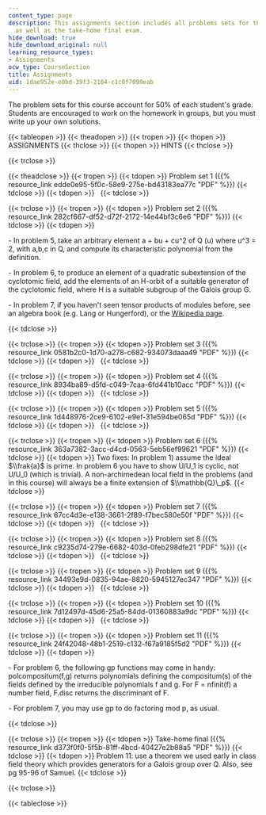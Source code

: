 ```yaml
---
content_type: page
description: This assignments section includes all problems sets for this course,
  as well as the take-home final exam.
hide_download: true
hide_download_original: null
learning_resource_types:
- Assignments
ocw_type: CourseSection
title: Assignments
uid: 1dae952e-e0bd-39f3-2164-c1c0f7099eab
---
```


The problem sets for this course account for 50% of each student's grade. Students are encouraged to work on the homework in groups, but you must write up your own solutions.

{{< tableopen >}}
{{< theadopen >}}
{{< tropen >}}
{{< thopen >}}
ASSIGNMENTS
{{< thclose >}}
{{< thopen >}}
HINTS
{{< thclose >}}

{{< trclose >}}

{{< theadclose >}}
{{< tropen >}}
{{< tdopen >}}
Problem set 1 ({{% resource_link edde0e95-5f0c-58e9-275e-bd43183ea77c "PDF" %}})
{{< tdclose >}}
{{< tdopen >}}
 
{{< tdclose >}}

{{< trclose >}}
{{< tropen >}}
{{< tdopen >}}
Problem set 2 ({{% resource_link 282cf667-df52-d72f-2172-14e44bf3c6e6 "PDF" %}})
{{< tdclose >}}
{{< tdopen >}}


\- In problem 5, take an arbitrary element a + bu + cu^2 of Q (u) where u^3 = 2, with a,b,c in Q, and compute its characteristic polynomial from the definition.

\- In problem 6, to produce an element of a quadratic subextension of the cyclotomic field, add the elements of an H-orbit of a suitable generator of the cyclotomic field, where H is a suitable subgroup of the Galois group G.

\- In problem 7, if you haven't seen tensor products of modules before, see an algebra book (e.g. Lang or Hungerford), or the [Wikipedia page](http://en.wikipedia.org/wiki/Tensor_product_of_modules#Construction).


{{< tdclose >}}

{{< trclose >}}
{{< tropen >}}
{{< tdopen >}}
Problem set 3 ({{% resource_link 0581b2c0-1d70-a278-c682-934073daaa49 "PDF" %}})
{{< tdclose >}}
{{< tdopen >}}
 
{{< tdclose >}}

{{< trclose >}}
{{< tropen >}}
{{< tdopen >}}
Problem set 4 ({{% resource_link 8934ba89-d5fd-c049-7caa-6fd441b10acc "PDF" %}})
{{< tdclose >}}
{{< tdopen >}}
 
{{< tdclose >}}

{{< trclose >}}
{{< tropen >}}
{{< tdopen >}}
Problem set 5 ({{% resource_link 1d448976-2ce9-6102-e9ef-31e594be065d "PDF" %}})
{{< tdclose >}}
{{< tdopen >}}
 
{{< tdclose >}}

{{< trclose >}}
{{< tropen >}}
{{< tdopen >}}
Problem set 6 ({{% resource_link 363a7382-3acc-d4cd-0563-5eb56ef99621 "PDF" %}})
{{< tdclose >}}
{{< tdopen >}}
Two fixes: In problem 1) assume the ideal $\\frak{a}$ is prime. In problem 6 you have to show U/U\_1 is cyclic, not U/U\_0 (which is trivial). A non-archimedean local field in the problems (and in this course) will always be a finite extension of $\\mathbb{Q}\_p$.
{{< tdclose >}}

{{< trclose >}}
{{< tropen >}}
{{< tdopen >}}
Problem set 7 ({{% resource_link 67cc4d3e-e138-3661-2f89-f7bec580e50f "PDF" %}})
{{< tdclose >}}
{{< tdopen >}}
 
{{< tdclose >}}

{{< trclose >}}
{{< tropen >}}
{{< tdopen >}}
Problem set 8 ({{% resource_link c9235d74-279e-6682-403d-0feb298dfe21 "PDF" %}})
{{< tdclose >}}
{{< tdopen >}}
 
{{< tdclose >}}

{{< trclose >}}
{{< tropen >}}
{{< tdopen >}}
Problem set 9 ({{% resource_link 34493e9d-0835-94ae-8820-5945127ec347 "PDF" %}})
{{< tdclose >}}
{{< tdopen >}}
 
{{< tdclose >}}

{{< trclose >}}
{{< tropen >}}
{{< tdopen >}}
Problem set 10 ({{% resource_link 7d12497d-45d6-25a5-84dd-01360883a9dc "PDF" %}})
{{< tdclose >}}
{{< tdopen >}}
 
{{< tdclose >}}

{{< trclose >}}
{{< tropen >}}
{{< tdopen >}}
Problem set 11 ({{% resource_link 24f42048-48b1-2519-c132-f67a9185f5d2 "PDF" %}})
{{< tdclose >}}
{{< tdopen >}}


\- For problem 6, the following gp functions may come in handy: polcompositum(f,g) returns polynomials defining the compositum(s) of the fields defined by the irreducible polynomials f and g. For F = nfinit(f) a number field, F.disc returns the discriminant of F.

\- For problem 7, you may use gp to do factoring mod p, as usual.


{{< tdclose >}}

{{< trclose >}}
{{< tropen >}}
{{< tdopen >}}
Take-home final ({{% resource_link d373f0f0-5f5b-81ff-4bcd-40427e2b88a5 "PDF" %}})
{{< tdclose >}}
{{< tdopen >}}
Problem 11: use a theorem we used early in class field theory which provides generators for a Galois group over Q. Also, see pg 95-96 of Samuel.
{{< tdclose >}}

{{< trclose >}}

{{< tableclose >}}